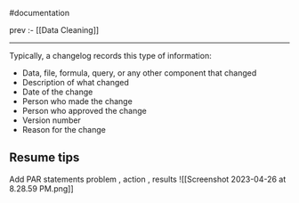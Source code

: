 #documentation

prev :- [[Data Cleaning]]


---


Typically, a changelog records this type of information:  

-   Data, file, formula, query, or any other component that changed
-   Description of what changed
-   Date of the change
-   Person who made the change
-   Person who approved the change 
-   Version number 
-   Reason for the change


## Resume tips

Add PAR statements
problem , action , results 
![[Screenshot 2023-04-26 at 8.28.59 PM.png]]


